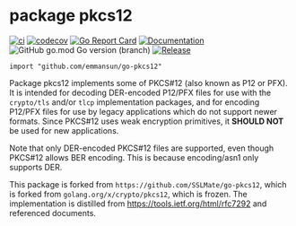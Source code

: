 # package pkcs12

[![ci](https://github.com/emmansun/go-pkcs12/actions/workflows/ci.yml/badge.svg)](https://github.com/emmansun/go-pkcs12/actions/workflows/ci.yml)
[![codecov](https://codecov.io/gh/emmansun/go-pkcs12/branch/main/graph/badge.svg?token=VHMIKOQ5MP)](https://codecov.io/gh/emmansun/go-pkcs12)
[![Go Report Card](https://goreportcard.com/badge/github.com/emmansun/go-pkcs12)](https://goreportcard.com/report/github.com/emmansun/go-pkcs12)
[![Documentation](https://pkg.go.dev/badge/software.sslmate.com/src/go-pkcs12)](https://pkg.go.dev/software.sslmate.com/src/go-pkcs12)
![GitHub go.mod Go version (branch)](https://img.shields.io/github/go-mod/go-version/emmansun/go-pkcs12)
[![Release](https://img.shields.io/github/release/emmansun/go-pkcs12/all.svg)](https://github.com/emmansun/go-pkcs12/releases)

    import "github.com/emmansun/go-pkcs12" 

Package pkcs12 implements some of PKCS#12 (also known as P12 or PFX).
It is intended for decoding DER-encoded P12/PFX files for use with the `crypto/tls` and/or `tlcp` implementation
packages, and for encoding P12/PFX files for use by legacy applications which
do not support newer formats.  Since PKCS#12 uses weak encryption
primitives, it **SHOULD NOT** be used for new applications.

Note that only DER-encoded PKCS#12 files are supported, even though PKCS#12
allows BER encoding.  This is because encoding/asn1 only supports DER.

This package is forked from `https://github.com/SSLMate/go-pkcs12`, which is forked from `golang.org/x/crypto/pkcs12`, which is frozen.
The implementation is distilled from https://tools.ietf.org/html/rfc7292
and referenced documents.
